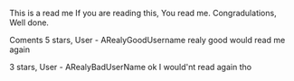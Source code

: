 This is a read me 
If you are reading this, You read me.
Congradulations, Well done.





Coments
5 stars, User - ARealyGoodUsername
realy good would read me again

3 stars, User - ARealyBadUserName
ok I would'nt read again tho
